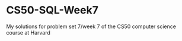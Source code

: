 # CS50-SQL-Week7
My solutions for problem set 7/week 7 of the CS50 computer science course at Harvard

